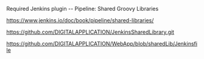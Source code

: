 Required Jenkins plugin -- Pipeline: Shared Groovy Libraries

https://www.jenkins.io/doc/book/pipeline/shared-libraries/

https://github.com/DIGITALAPPLICATION/JenkinsSharedLibrary.git

https://github.com/DIGITALAPPLICATION/WebApp/blob/sharedLib/Jenkinsfile
